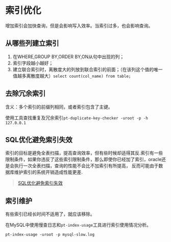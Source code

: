 索引优化
=================
增加索引会加快查询，但是会影响写入效率。当索引过多，也会影响查询。


## 从哪些列建立索引
1. 在WHERE,GROUP BY,ORDER BY,ON从句中出现的列；
2. 索引字段越小越好；
3. 建立联合索引时，离散度大的列放到联合索引的前面；（在该列这个值的唯一值越多离散度越大）`select count(col_name) from table;`

## 去除冗余索引
含义：多个索引的前缀列相同，或者索引包含了主键。

使用工具查找重复及冗余索引`pt-duplicate-key-checker -uroot -p -h 127.0.0.1`

## SQL优化避免索引失效
索引的目标是避免全表扫描，提高查询效率，但有些时候却适得其反.索引有一些限制条件，如果你违反了这些索引限制条件，那么即使你已经加了索引，oracle还是会执行一次全表扫描，查询的性能不会比不加索引有所提高， 反而可能由于数据库维护索引的系统开销造成性能更差.

> [SQL优化避免索引失效](http://www.open-open.com/lib/view/open1418476492792.html)


## 索引维护
有些索引已经长时间不适用了，就应该移除。

在MySQL中使用慢查日志和`pt-index-usage`工具进行索引使用情况分析。
	
	pt-index-usage -uroot -p mysql-slow.log

